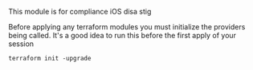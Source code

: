 This module is for compliance iOS disa stig

Before applying any terraform modules you must initialize the providers being called. It's a good idea to run this before the first apply of your session

```
terraform init -upgrade
```